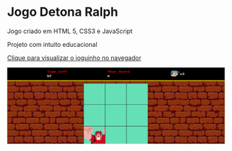 

<h1>Jogo Detona Ralph</h1>

<p>Jogo criado em HTML 5, CSS3 e JavaScript</p>

<p>Projeto com intuito educacional</p>

<a href="https://mmouralmelo.github.io/Jogo_detona_ralph/">Clique para visualizar o joguinho no navegador</a>


<img src="Captura de Tela (57).png">
 
